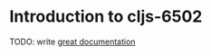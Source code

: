 # Introduction to cljs-6502

TODO: write [great documentation](http://jacobian.org/writing/great-documentation/what-to-write/)
